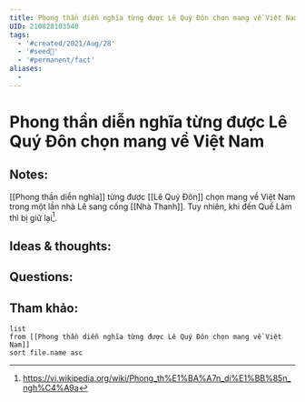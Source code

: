 ```yaml
---
title: Phong thần diễn nghĩa từng được Lê Quý Đôn chọn mang về Việt Nam
UID: 210828103540
tags:
  - '#created/2021/Aug/28'
  - '#seed🥜'
  - '#permanent/fact'
aliases:
  - 
---
```

# Phong thần diễn nghĩa từng được Lê Quý Đôn chọn mang về Việt Nam

## Notes:
[[Phong thần diễn nghĩa]] từng được [[Lê Quý Đôn]] chọn mang về Việt Nam trong một lần nhà Lê sang cống [[Nhà Thanh]]. Tuy nhiên, khi đến Quế Lâm thì bị giữ lại[^1].

## Ideas & thoughts:

## Questions:


## Tham khảo:
```dataview
list
from [[Phong thần diễn nghĩa từng được Lê Quý Đôn chọn mang về Việt Nam]]
sort file.name asc
```
[^1]: https://vi.wikipedia.org/wiki/Phong_th%E1%BA%A7n_di%E1%BB%85n_ngh%C4%A9a